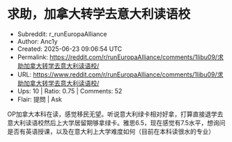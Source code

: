 # 求助，加拿大转学去意大利读语校

- Subreddit: r_runEuropaAlliance
- Author: Anc1y
- Created: 2025-06-23 09:06:54 UTC
- Permalink: https://reddit.com/r/runEuropaAlliance/comments/1libu09/求助加拿大转学去意大利读语校/
- URL: https://www.reddit.com/r/runEuropaAlliance/comments/1libu09/求助加拿大转学去意大利读语校/
- Ups: 10 | Ratio: 0.75 | Comments: 52
- Flair: 提問 | Ask


OP加拿大本科在读，感觉移民无望。听说意大利绿卡相对好拿，打算直接退学去意大利读语校然后上大学居留期够拿绿卡。雅思6.5，现在感觉有7.5水平，想询问是否有英语授课，以及在意大利上大学难度如何（目前在本科读很水的专业）


